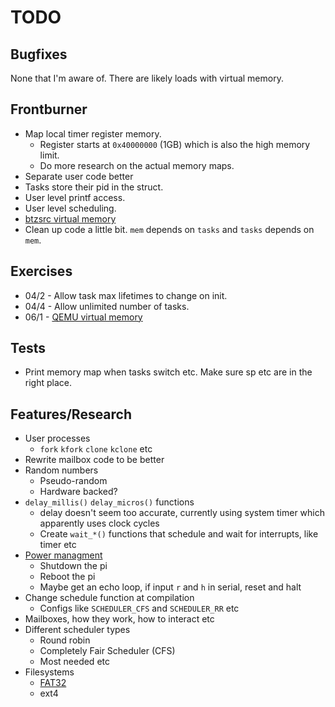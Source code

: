# TODO

## Bugfixes
None that I'm aware of.
There are likely loads with virtual memory.


## Frontburner
- Map local timer register memory.
	- Register starts at `0x40000000` (1GB) which is also the high memory limit.
	- Do more research on the actual memory maps.
- Separate user code better
- Tasks store their pid in the struct.
- User level printf access.
- User level scheduling.
- [btzsrc virtual memory](https://github.com/bztsrc/raspi3-tutorial/tree/master/10_virtualmemory)
- Clean up code a little bit. `mem` depends on `tasks` and `tasks` depends on `mem`.


## Exercises
- 04/2 - Allow task max lifetimes to change on init.
- 04/4 - Allow unlimited number of tasks.
- 06/1 - [QEMU virtual memory](https://github.com/s-matyukevich/raspberry-pi-os/blob/master/docs/lesson06/exercises.md)


## Tests
- Print memory map when tasks switch etc. Make sure sp etc are in the right place.


## Features/Research
- User processes
	- `fork` `kfork` `clone` `kclone` etc
- Rewrite mailbox code to be better
- Random numbers
	- Pseudo-random
	- Hardware backed?	
- `delay_millis()` `delay_micros()` functions
	- delay doesn't seem too accurate, currently using system timer which apparently uses clock cycles
	- Create `wait_*()` functions that schedule and wait for interrupts, like timer etc
- [Power managment](https://github.com/bztsrc/raspi3-tutorial/blob/master/08_power/power.c)
	- Shutdown the pi
	- Reboot the pi
	- Maybe get an echo loop, if input `r` and `h` in serial, reset and halt
- Change schedule function at compilation
	- Configs like `SCHEDULER_CFS` and `SCHEDULER_RR` etc
- Mailboxes, how they work, how to interact etc
- Different scheduler types
	- Round robin
	- Completely Fair Scheduler (CFS)
	- Most needed etc
- Filesystems
	- [FAT32](https://github.com/bztsrc/raspi3-tutorial/tree/master/0C_directory)
	- ext4


